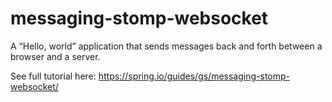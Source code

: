 # messaging-stomp-websocket

A “Hello, world” application that sends messages back and forth between a browser and a server.

See full tutorial here: https://spring.io/guides/gs/messaging-stomp-websocket/
